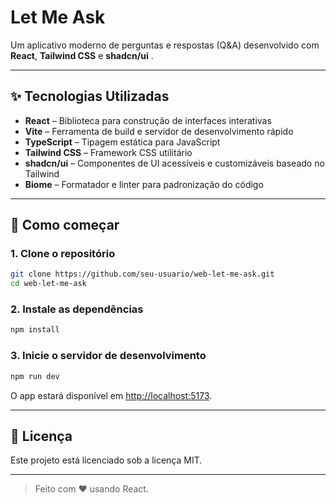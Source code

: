 # Let Me Ask

Um aplicativo moderno de perguntas e respostas (Q&A) desenvolvido com **React**, **Tailwind CSS** e  **shadcn/ui** .

---

## ✨ Tecnologias Utilizadas

- **React** – Biblioteca para construção de interfaces interativas
- **Vite** – Ferramenta de build e servidor de desenvolvimento rápido
- **TypeScript** – Tipagem estática para JavaScript
- **Tailwind CSS** – Framework CSS utilitário
- **shadcn/ui** – Componentes de UI acessíveis e customizáveis baseado no Tailwind
- **Biome** – Formatador e linter para padronização do código

---

## 🚀 Como começar

### 1. Clone o repositório

```sh
git clone https://github.com/seu-usuario/web-let-me-ask.git
cd web-let-me-ask
```

### 2. Instale as dependências

```sh
npm install
```

### 3. Inicie o servidor de desenvolvimento

```sh
npm run dev
```

O app estará disponível em [http://localhost:5173](http://localhost:5173).

---

## 📄 Licença

Este projeto está licenciado sob a licença MIT.

---

> Feito com ❤️ usando React.